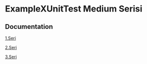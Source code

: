 # ExampleXUnitTest Medium Serisi
## Documentation

[1.Seri](https://tolgahanozturk.medium.com/net-core-ile-unit-test-f5db00d1933e)

[2.Seri](https://tolgahanozturk.medium.com/net-core-i%CC%87le-unit-test-2-9d6c5cd69c66)

[3.Seri](https://medium.com/@tolgahanozturk/net-core-i%CC%87le-unit-test-3-e07e7b8963a9)

